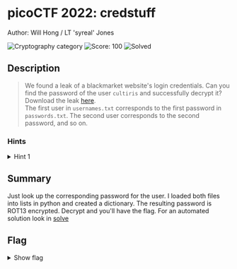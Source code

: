 # picoCTF 2022: credstuff

Author: Will Hong / LT 'syreal' Jones

![Cryptography category](https://img.shields.io/badge/category-Cryptography-red.svg)
![Score: 100](https://img.shields.io/badge/Score-100-brightgreen.svg)
![Solved](https://img.shields.io/badge/Solved-During_Competition-brightgreen.svg)

## Description
> We found a leak of a blackmarket website's login credentials. Can you find the password of the user `cultiris` and successfully decrypt it?  
Download the leak [here](https://artifacts.picoctf.net/c/534/leak.tar).  
The first user in `usernames.txt` corresponds to the first password in `passwords.txt`. The second user corresponds to the second password, and so on.

<!--Artifact Files:
* [Artifact1]()
* [Artifact2]()
-->

### Hints

<details>
<summary>Hint 1</summary>
Maybe other passwords will have hints about the leak?
</details>

## Summary

Just look up the corresponding password for the user. I loaded both files into lists in python and created a dictionary. The resulting password is ROT13 encrypted. Decrypt and you'll have the flag. For an automated solution look in [solve](./solve/)

## Flag

<details><summary>Show flag</summary>

```
picoCTF{C7r1F_54V35_71M3}
```

</details>
